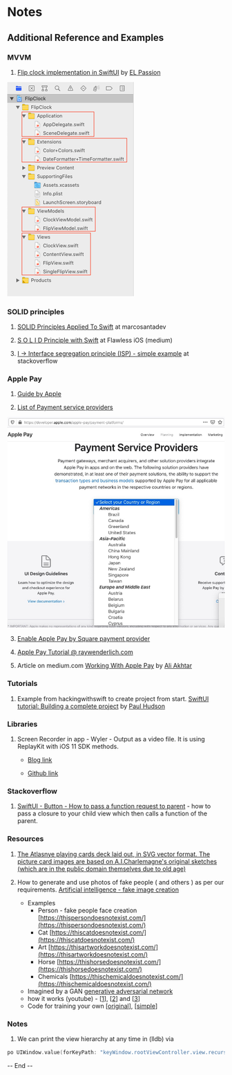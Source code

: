 # Notes

## Additional Reference and Examples

### MVVM

1. [Flip clock implementation in SwiftUI](https://github.com/elpassion/FlipClock-SwiftUI) by [EL Passion](https://www.elpassion.com/)

![Flip clock](Flipclock_file_structure.png)


### SOLID principles

1. [SOLID Principles Applied To Swift](https://marcosantadev.com/solid-principles-applied-swift/) at marcosantadev

2. [S O L I D Principle with Swift](https://medium.com/flawless-app-stories/s-o-l-i-d-principle-with-swift-b42f597ba7e2) at Flawless iOS (medium)

3. [I → Interface segregation principle (ISP) - simple example](https://stackoverflow.com/a/35382190/2641380) at stackoverflow


### Apple Pay

1. [Guide by Apple](https://developer.apple.com/library/archive/ApplePay_Guide/)

2. [List of Payment service providers](https://developer.apple.com/apple-pay/payment-platforms/)

![Liist of Payment service providers by Apple as on Oct 7, 2020](apple-pay-payment-service-providers.jpg)

3. [Enable Apple Pay by Square payment provider](https://developer.squareup.com/docs/in-app-payments-sdk/add-digital-wallets/apple-pay)

4. [Apple Pay Tutorial @ raywenderlich.com](https://www.raywenderlich.com/2113-apple-pay-tutorial-getting-started)

5. Article on medium.com [Working With Apple Pay](https://medium.com/@aliakhtar_16369/working-with-apple-pay-27632ee23482) by [Ali Akhtar](https://medium.com/@aliakhtar_16369)
    

### Tutorials

1. Example from hackingwithswift to create project from start. [SwiftUI tutorial: Building a complete project](https://www.hackingwithswift.com/quick-start/swiftui/swiftui-tutorial-building-a-complete-project) by [Paul Hudson](https://www.hackingwithswift.com/about)


### Libraries

1. Screen Recorder in app - Wyler - Output as a video file. It is using ReplayKit with iOS 11 SDK methods.

    * [Blog link](https://medium.com/flawless-app-stories/wyler-screen-recording-made-easy-on-ios-b6451511a715)

    * [Github link](https://github.com/toupper/Wyler)


### Stackoverflow

1. [SwiftUI - Button - How to pass a function request to parent](https://stackoverflow.com/a/59861463/2641380) - how to pass a closure to your child view which then calls a function of the parent.


### Resources

1. [The Atlasnye playing cards deck laid out, in SVG vector format. The picture card images are based on A.I.Charlemagne's original sketches (which are in the public domain themselves due to old age)](https://en.wikipedia.org/wiki/File:Atlasnye_playing_cards_deck.svg)

2. How to generate and use photos of fake people ( and others ) as per our requirements. [Artificial intelligence - fake image creation]( https://www.nytimes.com/interactive/2020/11/21/science/artificial-intelligence-fake-people-faces.html?utm_source=pocket-newtab-intl-en) 
    * Examples
        * Person - fake people face creation [https://thispersondoesnotexist.com/](https://thispersondoesnotexist.com/)
        * Cat [https://thiscatdoesnotexist.com/](https://thiscatdoesnotexist.com/)
        * Art [https://thisartworkdoesnotexist.com/](https://thisartworkdoesnotexist.com/)
        * Horse [https://thishorsedoesnotexist.com/](https://thishorsedoesnotexist.com/)
        * Chemicals [https://thischemicaldoesnotexist.com/](https://thischemicaldoesnotexist.com/)
    * Imagined by a GAN [generative adversarial network](https://en.wikipedia.org/wiki/Generative_adversarial_network)
    * how it works (youtube) - [[1](https://www.youtube.com/watch?v=u8qPvzk0AfY)], [[2](https://www.youtube.com/watch?v=dCKbRCUyop8)] and [[3](https://www.youtube.com/watch?v=SWoravHhsUU)]
    * Code for training your own [[original](https://github.com/NVlabs/stylegan2)], [[simple](https://github.com/lucidrains/stylegan2-pytorch)]

### Notes

1. We can print the view hierarchy at any time in (lldb) via 
```swift
po UIWindow.value(forKeyPath: "keyWindow.rootViewController.view.recursiveDescription")!
```



-- End --



